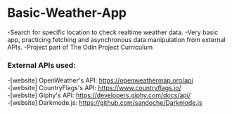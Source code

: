 # Basic-Weather-App
-Search for specific location to check realtime weather data.
-Very basic app, practicing fetching and asynchronous data manipulation from external APIs.
-Project part of The Odin Project Curriculum

### External APIs used:
<!-- BLOG-POST-LIST:START -->
<!-- BLOG-POST-LIST:END -->
-[website] OpenWeather's API: https://openweathermap.org/api
<br>
-[website] CountryFlags's API: https://www.countryflags.io/
<br>
-[website] Giphy's API: https://developers.giphy.com/docs/api/
<br>
-[website] Darkmode.js: https://github.com/sandoche/Darkmode.js

